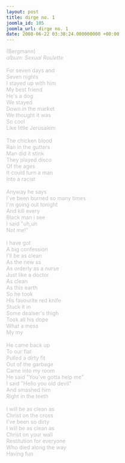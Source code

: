 ```yaml
---
layout: post
title: dirge no. 1
joomla_id: 105
joomla_url: dirge no. 1
date: 2008-06-22 03:38:24.000000000 +00:00
---
```

<span style="color: #c0c0c0">(Bergmann)<br />
<i>album: Sexual Roulette</i><br />
<br />
For seven days and<br />
Seven nights<br />
I stayed up with him<br />
My best friend<br />
He's a dog<br />
We stayed<br />
Down in the market<br />
We thought it was<br />
So cool<br />
Like little Jerusalem<br />
<br />
The chicken blood<br />
Ran in the gutters<br />
Man did it stink<br />
They played disco<br />
Of the ages<br />
It could turn a man<br />
Into a racist<br />
<br />
Anyway he says<br />
I've been burned so many times<br />
I'm going out tonight<br />
And kill every<br />
Black man i see<br />
I said &quot;uh,uh<br />
Not me!&quot;<br />
<br />
I have got<br />
A big confession<br />
I'll be as clean<br />
As the new ss<br />
As orderly as a nurse<br />
Just like a doctor<br />
As clean<br />
As this earth<br />
So he took<br />
His favourite red knife<br />
Stuck it in<br />
Some dealser's thigh<br />
Took all his dope<br />
What a mess<br />
My my<br />
<br />
He came back up<br />
To our flat<br />
Pulled a dirty fit<br />
Out of the garbage<br />
Came into my room<br />
He said &quot;You've gotta help me&quot;<br />
I said &quot;Hello you old devil&quot;<br />
And smashed him<br />
Right in the teeth<br />
<br />
I will be as clean as<br />
Christ on the cross<br />
I've been so dirty<br />
I will be as clean as<br />
Christ on your wall<br />
Restitution for everyone<br />
Who died along the way<br />
Having fun
</span>
